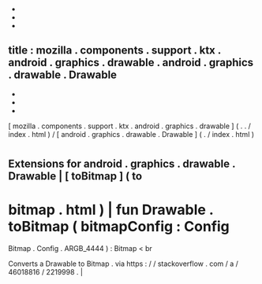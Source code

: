 -
-
-
title
:
mozilla
.
components
.
support
.
ktx
.
android
.
graphics
.
drawable
.
android
.
graphics
.
drawable
.
Drawable
-
-
-
-
[
mozilla
.
components
.
support
.
ktx
.
android
.
graphics
.
drawable
]
(
.
.
/
index
.
html
)
/
[
android
.
graphics
.
drawable
.
Drawable
]
(
.
/
index
.
html
)
#
#
#
Extensions
for
android
.
graphics
.
drawable
.
Drawable
|
[
toBitmap
]
(
to
-
bitmap
.
html
)
|
fun
Drawable
.
toBitmap
(
bitmapConfig
:
Config
=
Bitmap
.
Config
.
ARGB_4444
)
:
Bitmap
<
br
>
Converts
a
Drawable
to
Bitmap
.
via
https
:
/
/
stackoverflow
.
com
/
a
/
46018816
/
2219998
.
|
